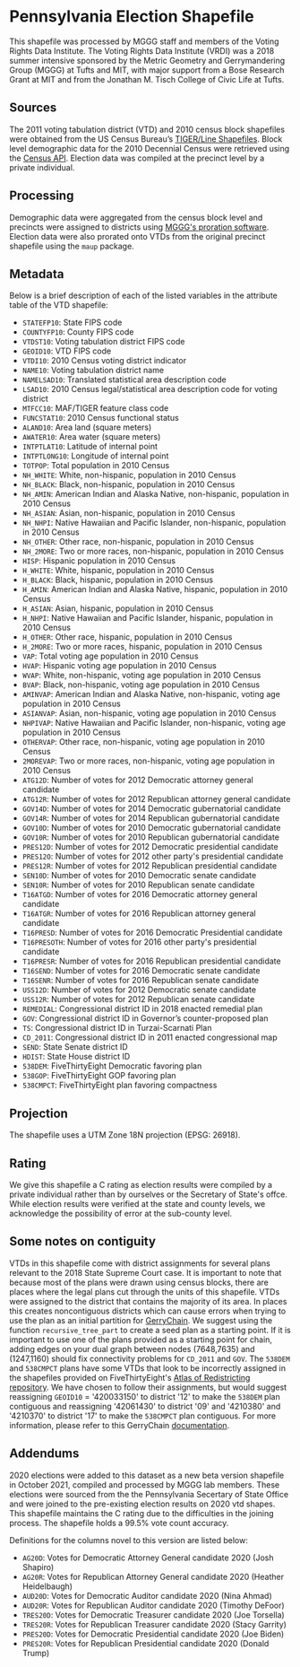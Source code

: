 # Pennsylvania Election Shapefile
This shapefile was processed by MGGG staff and members of the Voting Rights Data Institute. 
The Voting Rights Data Institute (VRDI) was a 2018 summer intensive sponsored by the Metric 
Geometry and Gerrymandering Group (MGGG) at Tufts and MIT, with major support from a Bose 
Research Grant at MIT and from the Jonathan M. Tisch College of Civic Life at Tufts.

## Sources
The 2011 voting tabulation district (VTD) and 2010 census block shapefiles were obtained from the US Census Bureau’s [TIGER/Line Shapefiles](https://www.census.gov/geographies/mapping-files/time-series/geo/tiger-line-file.html). Block level demographic data for the 2010 Decennial Census were retrieved using the [Census API](https://api.census.gov/data/2010/dec/sf1). Election data was compiled at the precinct level by a private individual. 

## Processing
Demographic data were aggregated from the census block level and precincts were assigned to districts using [MGGG's proration software](https://github.com/mggg/maup). Election data were also prorated onto VTDs from the original precinct shapefile using the `maup` package.

## Metadata
Below is a brief description of each of the listed variables in the attribute table of the VTD shapefile:
- `STATEFP10`: State FIPS code
- `COUNTYFP10`: County FIPS code
- `VTDST10`: Voting tabulation district FIPS code
- `GEOID10`: VTD FIPS code
- `VTDI10`: 2010 Census voting district indicator
- `NAME10`: Voting tabulation district name
- `NAMELSAD10`: Translated statistical area description code
- `LSAD10`: 2010 Census legal/statistical area description code for voting district 
- `MTFCC10`: MAF/TIGER feature class code
- `FUNCSTAT10`: 2010 Census functional status
- `ALAND10`: Area land (square meters)
- `AWATER10`: Area water (square meters)
- `INTPTLAT10`: Latitude of internal point
- `INTPTLONG10`: Longitude of internal point
- `TOTPOP`: Total population in 2010 Census
- `NH_WHITE`: White, non-hispanic, population in 2010 Census
- `NH_BLACK`: Black, non-hispanic, population in 2010 Census
- `NH_AMIN`: American Indian and Alaska Native, non-hispanic, population in 2010 Census
- `NH_ASIAN`: Asian, non-hispanic, population in 2010 Census
- `NH_NHPI`: Native Hawaiian and Pacific Islander, non-hispanic, population in 2010 Census
- `NH_OTHER`: Other race, non-hispanic, population in 2010 Census
- `NH_2MORE`: Two or more races, non-hispanic, population in 2010 Census
- `HISP`: Hispanic population in 2010 Census
- `H_WHITE`: White, hispanic, population in 2010 Census
- `H_BLACK`: Black, hispanic, population in 2010 Census
- `H_AMIN`: American Indian and Alaska Native, hispanic, population in 2010 Census
- `H_ASIAN`: Asian, hispanic, population in 2010 Census
- `H_NHPI`: Native Hawaiian and Pacific Islander, hispanic, population in 2010 Census
- `H_OTHER`: Other race, hispanic, population in 2010 Census
- `H_2MORE`: Two or more races, hispanic, population in 2010 Census
- `VAP`: Total voting age population in 2010 Census
- `HVAP`: Hispanic voting age population in 2010 Census
- `WVAP`: White, non-hispanic, voting age population in 2010 Census
- `BVAP`: Black, non-hispanic, voting age population in 2010 Census
- `AMINVAP`: American Indian and Alaska Native, non-hispanic, voting age population in 2010 Census
- `ASIANVAP`: Asian, non-hispanic, voting age population in 2010 Census
- `NHPIVAP`: Native Hawaiian and Pacific Islander, non-hispanic, voting age population in 2010 Census
- `OTHERVAP`: Other race, non-hispanic, voting age population in 2010 Census
- `2MOREVAP`: Two or more races, non-hispanic, voting age population in 2010 Census
- `ATG12D`: Number of votes for 2012 Democratic attorney general candidate
- `ATG12R`: Number of votes for 2012 Republican attorney general candidate
- `GOV14D`: Number of votes for 2014 Democratic gubernatorial candidate
- `GOV14R`: Number of votes for 2014 Republican gubernatorial candidate
- `GOV10D`: Number of votes for 2010 Democratic gubernatorial candidate
- `GOV10R`: Number of votes for 2010 Republican gubernatorial candidate
- `PRES12D`: Number of votes for 2012 Democratic presidential candidate
- `PRES12O`: Number of votes for 2012 other party's presidential candidate
- `PRES12R`: Number of votes for 2012 Republican presidential candidate
- `SEN10D`: Number of votes for 2010 Democratic senate candidate
- `SEN10R`: Number of votes for 2010 Republican senate candidate
- `T16ATGD`: Number of votes for 2016 Democratic attorney general candidate
- `T16ATGR`: Number of votes for 2016 Republican attorney general candidate
- `T16PRESD`: Number of votes for 2016 Democratic Presidential candidate
- `T16PRESOTH`: Number of votes for 2016 other party's presidential candidate
- `T16PRESR`: Number of votes for 2016 Republican presidential candidate
- `T16SEND`: Number of votes for 2016 Democratic senate candidate
- `T16SENR`: Number of votes for 2016 Republican senate candidate
- `USS12D`: Number of votes for 2012 Democratic senate candidate
- `USS12R`: Number of votes for 2012 Republican senate candidate
- `REMEDIAL`: Congressional district ID in 2018 enacted remedial plan
- `GOV`: Congressional district ID in Governor’s counter-proposed plan
- `TS`: Congressional district ID in Turzai-Scarnati Plan
- `CD_2011`: Congressional district ID in 2011 enacted congressional map
- `SEND`: State Senate district ID
- `HDIST`: State House district ID
- `538DEM`: FiveThirtyEight Democratic favoring plan
- `538GOP`: FiveThirtyEight GOP favoring plan
- `538CMPCT`: FiveThirtyEight plan favoring compactness

## Projection
The shapefile uses a UTM Zone 18N projection (EPSG: 26918).

## Rating
We give this shapefile a C rating as election results were compiled by a private individual rather than by ourselves or the Secretary of State's offce. While election results were verified at the state and county levels, we acknowledge the possibility of error at the sub-county level.

## Some notes on contiguity
VTDs in this shapefile come with district assignments for several plans relevant to the 2018 State Supreme Court case. It is important to note that because most of the plans were drawn using census blocks, there are places where the legal plans cut through the units of this shapefile. VTDs were assigned to the district that contains the majority of its area. In places this creates noncontiguous districts which can cause errors when trying to use the plan as an initial partition for [GerryChain](https://github.com/mggg/GerryChain). We suggest using the function `recursive_tree_part` to create a seed plan as a starting point. If it is important to use one of the plans provided as a starting point for chain, adding edges on your dual graph between nodes (7648,7635) and (1247,1160) should fix connectivity problems for `CD_2011` and `GOV`. The `538DEM` and `538CMPCT` plans have some VTDs that look to be incorrectly assigned in the shapefiles provided on FiveThirtyEight's [Atlas of Redistricting repository](https://github.com/fivethirtyeight/redistricting-atlas-data). We have chosen to follow their assignments, but would suggest reassigning `GEOID10` = '420033150' to district '12' to make the `538DEM` plan contiguous and reassigning '42061430' to district '09' and '4210380' and '4210370' to district '17' to make the `538CMPCT` plan contiguous. For more information, please refer to this GerryChain [documentation](https://gerrychain.readthedocs.io/en/latest/user/islands.html#discontiguous-plans).

## Addendums
2020 elections were added to this dataset as a new beta version shapefile in October 2021, compiled and processed by MGGG lab members. These elections were sourced from the the Pennsylvania Secertary of State Office and were joined to the pre-existing election results on 2020 vtd shapes. This shapefile maintains the C rating due to the difficulties in the joining process. The shapefile holds a 99.5% vote count accuracy. 

Definitions for the columns novel to this version are listed below: 
- `AG20D`: Votes for Democratic Attorney General candidate 2020 (Josh Shapiro)
- `AG20R`: Votes for Republican Attorney General candidate 2020 (Heather Heidelbaugh)
- `AUD20D`: Votes for Democratic Auditor candidate 2020 (Nina Ahmad)
- `AUD20R`: Votes for Republican Auditor candidate 2020 (Timothy DeFoor)
- `TRES20D`: Votes for Democratic Treasurer candidate 2020 (Joe Torsella)
- `TRES20R`: Votes for Republican Treasurer candidate 2020 (Stacy Garrity)
- `PRES20D`: Votes for Democratic Presidential candidate 2020 (Joe Biden)
- `PRES20R`: Votes for Republican Presidential candidate 2020 (Donald Trump)
